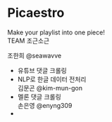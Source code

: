 # Picaestro  
Make your playlist into one piece!  
TEAM 조근소근  
  
조한희 @seawavve  
 + 유튜브 댓글 크롤링  
 + NLP로 한글 데이터 전처리  
김문곤 @kim-mun-gon
 + 멜론 댓글 크롤링  
손은영 @enyng309
 + 

